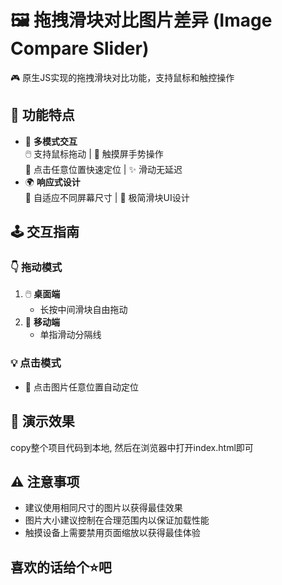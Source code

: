 # 🖼️ 拖拽滑块对比图片差异 (Image Compare Slider)

🎮 原生JS实现的拖拽滑块对比功能，支持鼠标和触控操作

## 🚀 功能特点
- 🌈 **多模式交互**  
  🖱️ 支持鼠标拖动 | 📱 触摸屏手势操作  
  🎯 点击任意位置快速定位 | ✨ 滑动无延迟
- 🌍 **响应式设计**  
  📐 自适应不同屏幕尺寸 | 🎨 极简滑块UI设计

## 🕹️ 交互指南
### 👇 拖动模式
1. 🖱️ **桌面端**  
   - 长按中间滑块自由拖动
2. 📱 **移动端**  
   - 单指滑动分隔线

### 💡 点击模式
- 🎯 点击图片任意位置自动定位

## 📸 演示效果
copy整个项目代码到本地, 然后在浏览器中打开index.html即可

## ⚠️ 注意事项
+ 建议使用相同尺寸的图片以获得最佳效果
+ 图片大小建议控制在合理范围内以保证加载性能
+ 触摸设备上需要禁用页面缩放以获得最佳体验

## 喜欢的话给个⭐️吧